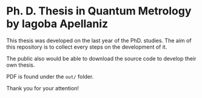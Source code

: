# Ph. D. Thesis in Quantum Metrology by Iagoba Apellaniz

This thesis was developed on the last year of the PhD. studies.
The aim of this repository is to collect every steps on the development of it.

The public also would be able to download the source code to develop their own thesis.

PDF is found under the `out/` folder.

Thank you for your attention!
